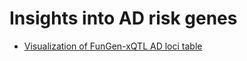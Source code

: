 # Insights into AD risk genes

- [Visualization of FunGen-xQTL AD loci table](Figure_6_AD_loci_table_visualization)
